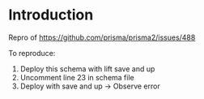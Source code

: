 # Introduction

Repro of https://github.com/prisma/prisma2/issues/488

To reproduce: 

1. Deploy this schema with lift save and up
2. Uncomment line 23 in schema file
3. Deploy with save and up -> Observe error
